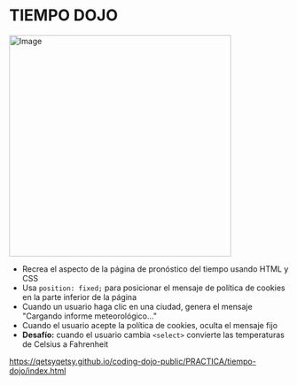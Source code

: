 # TIEMPO DOJO


<img src="https://assets.codingdojo.com/boomyeah2015/codingdojo/curriculum/content/chapter/1624629700__dojoweather.png" alt="Image" width="400"/>


- Recrea el aspecto de la página de pronóstico del tiempo usando HTML y CSS
- Usa `position: fixed;` para posicionar el mensaje de política de cookies en la parte inferior de la página 
- Cuando un usuario haga clic en una ciudad, genera el mensaje "Cargando informe meteorológico..."
- Cuando el usuario acepte la política de cookies, oculta el mensaje fijo 
- **Desafío:** cuando el usuario cambia `<select>` convierte las temperaturas de Celsius a Fahrenheit

https://qetsyqetsy.github.io/coding-dojo-public/PRACTICA/tiempo-dojo/index.html

